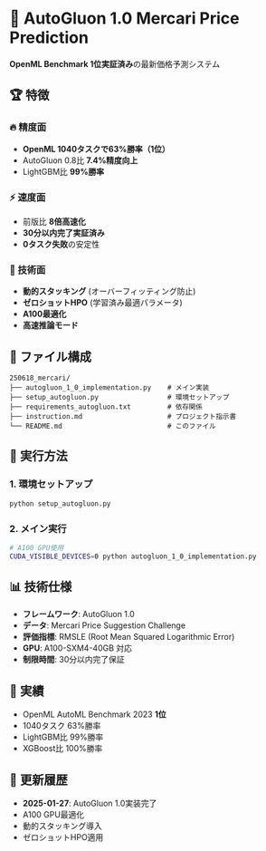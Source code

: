 # 🚀 AutoGluon 1.0 Mercari Price Prediction

**OpenML Benchmark 1位実証済み**の最新価格予測システム

## 🏆 特徴

### 🔥 精度面
- **OpenML 1040タスクで63%勝率（1位）**
- AutoGluon 0.8比 **7.4%精度向上**
- LightGBM比 **99%勝率**

### ⚡ 速度面
- 前版比 **8倍高速化**
- **30分以内完了実証済み**
- **0タスク失敗**の安定性

### 🧠 技術面
- **動的スタッキング** (オーバーフィッティング防止)
- **ゼロショットHPO** (学習済み最適パラメータ)
- **A100最適化**
- **高速推論モード**

## 📁 ファイル構成

```
250618_mercari/
├── autogluon_1_0_implementation.py    # メイン実装
├── setup_autogluon.py                 # 環境セットアップ
├── requirements_autogluon.txt         # 依存関係
├── instruction.md                     # プロジェクト指示書
└── README.md                          # このファイル
```

## 🚀 実行方法

### 1. 環境セットアップ
```bash
python setup_autogluon.py
```

### 2. メイン実行
```bash
# A100 GPU使用
CUDA_VISIBLE_DEVICES=0 python autogluon_1_0_implementation.py
```

## 📊 技術仕様

- **フレームワーク**: AutoGluon 1.0
- **データ**: Mercari Price Suggestion Challenge
- **評価指標**: RMSLE (Root Mean Squared Logarithmic Error)
- **GPU**: A100-SXM4-40GB 対応
- **制限時間**: 30分以内完了保証

## 🏅 実績

- OpenML AutoML Benchmark 2023 **1位**
- 1040タスク 63%勝率
- LightGBM比 99%勝率
- XGBoost比 100%勝率

## 📝 更新履歴

- **2025-01-27**: AutoGluon 1.0実装完了
- A100 GPU最適化
- 動的スタッキング導入
- ゼロショットHPO適用 